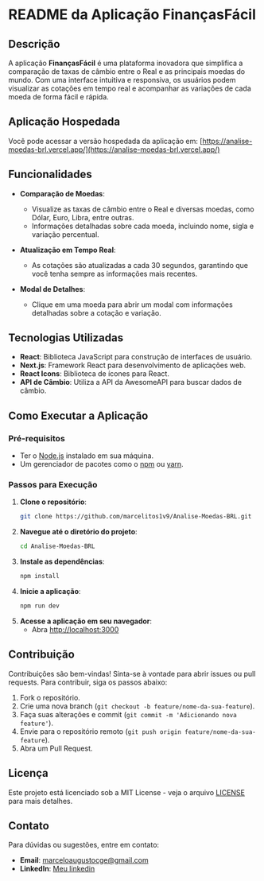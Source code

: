 # README da Aplicação FinançasFácil

## Descrição

A aplicação **FinançasFácil** é uma plataforma inovadora que simplifica a comparação de taxas de câmbio entre o Real e as principais moedas do mundo. Com uma interface intuitiva e responsiva, os usuários podem visualizar as cotações em tempo real e acompanhar as variações de cada moeda de forma fácil e rápida.

## Aplicação Hospedada

Você pode acessar a versão hospedada da aplicação em:
[https://analise-moedas-brl.vercel.app/](https://analise-moedas-brl.vercel.app/)

## Funcionalidades

- **Comparação de Moedas**: 
  - Visualize as taxas de câmbio entre o Real e diversas moedas, como Dólar, Euro, Libra, entre outras.
  - Informações detalhadas sobre cada moeda, incluindo nome, sigla e variação percentual.

- **Atualização em Tempo Real**: 
  - As cotações são atualizadas a cada 30 segundos, garantindo que você tenha sempre as informações mais recentes.

- **Modal de Detalhes**: 
  - Clique em uma moeda para abrir um modal com informações detalhadas sobre a cotação e variação.

## Tecnologias Utilizadas

- **React**: Biblioteca JavaScript para construção de interfaces de usuário.
- **Next.js**: Framework React para desenvolvimento de aplicações web.
- **React Icons**: Biblioteca de ícones para React.
- **API de Câmbio**: Utiliza a API da AwesomeAPI para buscar dados de câmbio.

## Como Executar a Aplicação

### Pré-requisitos

- Ter o [Node.js](https://nodejs.org/) instalado em sua máquina.
- Um gerenciador de pacotes como o [npm](https://www.npmjs.com/) ou [yarn](https://yarnpkg.com/).

### Passos para Execução

1. **Clone o repositório**:
   ```bash
   git clone https://github.com/marcelitos1v9/Analise-Moedas-BRL.git
   ```
2. **Navegue até o diretório do projeto**:
   ```bash
   cd Analise-Moedas-BRL
   ```
3. **Instale as dependências**:
   ```bash
   npm install
   ```
4. **Inicie a aplicação**:
   ```bash
   npm run dev
   ```
5. **Acesse a aplicação em seu navegador**: 
   - Abra [http://localhost:3000](http://localhost:3000)

## Contribuição

Contribuições são bem-vindas! Sinta-se à vontade para abrir issues ou pull requests. Para contribuir, siga os passos abaixo:

1. Fork o repositório.
2. Crie uma nova branch (`git checkout -b feature/nome-da-sua-feature`).
3. Faça suas alterações e commit (`git commit -m 'Adicionando nova feature'`).
4. Envie para o repositório remoto (`git push origin feature/nome-da-sua-feature`).
5. Abra um Pull Request.

## Licença

Este projeto está licenciado sob a MIT License - veja o arquivo [LICENSE](LICENSE) para mais detalhes.

## Contato

Para dúvidas ou sugestões, entre em contato:
- **Email**: marceloaugustocge@gmail.com
- **LinkedIn**: [Meu linkedin](www.linkedin.com/in/marcelo-augusto-oo)

